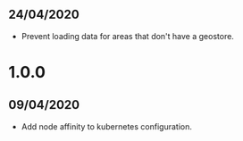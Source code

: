 ## 24/04/2020

- Prevent loading data for areas that don't have a geostore.

# 1.0.0

## 09/04/2020

- Add node affinity to kubernetes configuration.
